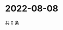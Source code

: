 # 2022-08-08

共 0 条

<!-- BEGIN WEIBO -->
<!-- 最后更新时间 Mon Aug 08 2022 23:19:08 GMT+0800 (China Standard Time) -->

<!-- END WEIBO -->
